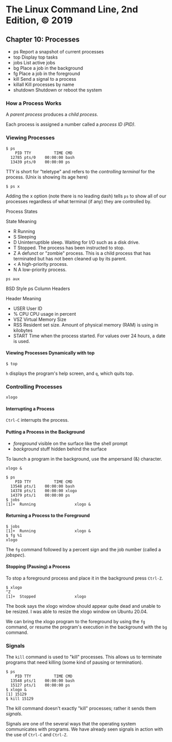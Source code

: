 # The Linux Command Line, 2nd Edition, © 2019

## Chapter 10: Processes

* ps Report a snapshot of current processes
* top Display top tasks
* jobs List active jobs
* bg Place a job in the background
* fg Place a job in the foreground
* kill Send a signal to a process
* killall Kill processes by name
* shutdown Shutdown or reboot the system

### How a Process Works

A _parent process_ produces a _child process_.

Each process is assigned a number called a _process ID (PID)_.

### Viewing Processes

```
$ ps 
    PID TTY          TIME CMD
  12785 pts/0    00:00:00 bash
  13439 pts/0    00:00:00 ps
```

TTY is short for "teletype" and refers to the _controlling terminal_ for the process.
(Unix is showing its age here)

`$ ps x`

Adding the x option (note there is no leading dash) tells `ps` to show all of our processes regardless of what terminal (if any) they are controlled by.

Process States

State Meaning
* R Running
* S Sleeping
* D Uninterruptible sleep. Waiting for I/O such as a disk drive.
* T Stopped. The process has been instructed to stop.
* Z A defunct or "zombie" process. This is a child process that has terminated but has not been cleaned up by its parent.
* \< A high-priority process.
* N A low-priority process.

`ps aux`

BSD Style ps Column Headers

Header Meaning
* USER User ID
* \% CPU CPU usage in percent
* VSZ Virtual Memory Size
* RSS Resident set size. Amount of physical memory (RAM) is using in kilobytes
* START Time when the process started. For values over 24 hours, a date is used.

#### Viewing Processes Dynamically with top

`$ top`

`h` displays the program's help screen, and `q`, which quits top.

### Controlling Processes

`xlogo `

#### Interrupting a Process

`Ctrl-C` interrupts the process.

#### Putting a Process in the Background

* _foreground_ visible on the surface like the shell prompt
* _background_ stuff hidden behind the surface

To launch a program in the background, use the ampersand (&) character.

`xlogo &`

```
$ ps
    PID TTY          TIME CMD
  13548 pts/1    00:00:00 bash
  14378 pts/1    00:00:00 xlogo
  14379 pts/1    00:00:00 ps
$ jobs
[1]+  Running                 xlogo &
```

#### Returning a Process to the Foreground

```
$ jobs
[1]+  Running                 xlogo &
$ fg %1
xlogo
```

The `fg` command followed by a percent sign and the job number (called a _jobspec_).

#### Stopping (Pausing) a Process

To stop a foreground process and place it in the background press `Ctrl-Z`. 

```
$ xlogo
^Z
[1]+  Stopped                 xlogo
```

The book says the xlogo window should appear quite dead and unable to be resized.
I was able to resize the xlogo window on Ubuntu 20.04.

We can bring the xlogo program to the foreground by using the `fg` command, or
resume the program's execution in the background with the `bg` command.

### Signals

The `kill`  command is used to "kill" processes.
This allows us to terminate programs that need killing (some kind of pausing or termination).

```
$ ps
    PID TTY          TIME CMD
  13548 pts/1    00:00:00 bash
  15127 pts/1    00:00:00 ps
$ xlogo &
[1] 15129
$ kill 15129
```

The kill command doesn't exactly "kill" processes; rather it sends them _signals_.

Signals are one of the several ways that the operating system communicates with programs.
We have already seen signals in action with the use of `Ctrl-C` and `Ctrl-Z`.

